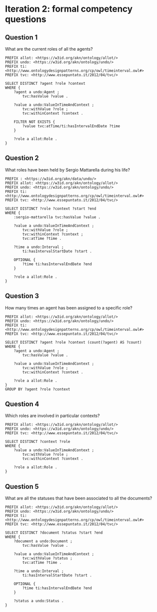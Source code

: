 # Iteration 2: formal competency questions


## Question 1

What are the current roles of all the agents?

    PREFIX allot: <https://w3id.org/akn/ontology/allot/>
    PREFIX undo: <https://w3id.org/akn/ontology/undo/>
    PREFIX ti: <http://www.ontologydesignpatterns.org/cp/owl/timeinterval.owl#>
    PREFIX tvc: <http://www.essepuntato.it/2012/04/tvc/>
    
    SELECT DISTINCT ?agent ?role ?context
    WHERE {
        ?agent a undo:Agent ;
            tvc:hasValue ?value .
            
        ?value a undo:ValueInTimeAndContext ; 
            tvc:withValue ?role ;
            tvc:withinContext ?context .
        
        FILTER NOT EXISTS {
            ?value tvc:atTime/ti:hasIntervalEndDate ?time
        }
            
        ?role a allot:Role .
    }


## Question 2

What roles have been held by Sergio Mattarella during his life?

    PREFIX : <https://w3id.org/akn/data/undo/>
    PREFIX allot: <https://w3id.org/akn/ontology/allot/>
    PREFIX undo: <https://w3id.org/akn/ontology/undo/>
    PREFIX ti: <http://www.ontologydesignpatterns.org/cp/owl/timeinterval.owl#>
    PREFIX tvc: <http://www.essepuntato.it/2012/04/tvc/>
    
    SELECT DISTINCT ?role ?context ?start ?end
    WHERE {
        :sergio-mattarella tvc:hasValue ?value .
        
        ?value a undo:ValueInTimeAndContext ; 
            tvc:withValue ?role ;
            tvc:withinContext ?context ;
            tvc:atTime ?time .
        
        ?time a undo:Interval ;
            ti:hasIntervalStartDate ?start .
         
        OPTIONAL {
            ?time ti:hasIntervalEndDate ?end
        }
        
        ?role a allot:Role .
    }


## Question 3

How many times an agent has been assigned to a specific role?

    PREFIX allot: <https://w3id.org/akn/ontology/allot/>
    PREFIX undo: <https://w3id.org/akn/ontology/undo/>
    PREFIX ti: <http://www.ontologydesignpatterns.org/cp/owl/timeinterval.owl#>
    PREFIX tvc: <http://www.essepuntato.it/2012/04/tvc/>
    
    SELECT DISTINCT ?agent ?role ?context (count(?agent) AS ?count)
    WHERE {
        ?agent a undo:Agent ;
            tvc:hasValue ?value .
        
        ?value a undo:ValueInTimeAndContext ; 
            tvc:withValue ?role ;
            tvc:withinContext ?context .
        
        ?role a allot:Role .
    }
    GROUP BY ?agent ?role ?context


## Question 4

Which roles are involved in particular contexts?

    PREFIX allot: <https://w3id.org/akn/ontology/allot/>
    PREFIX undo: <https://w3id.org/akn/ontology/undo/>
    PREFIX tvc: <http://www.essepuntato.it/2012/04/tvc/>
    
    SELECT DISTINCT ?context ?role
    WHERE {
        ?value a undo:ValueInTimeAndContext ;
            tvc:withValue ?role ;
            tvc:withinContext ?context .
            
        ?role a allot:Role .
    }
    

## Question 5

What are all the statuses that have been associated to all the documents?

    PREFIX allot: <https://w3id.org/akn/ontology/allot/>
    PREFIX undo: <https://w3id.org/akn/ontology/undo/>
    PREFIX ti: <http://www.ontologydesignpatterns.org/cp/owl/timeinterval.owl#>
    PREFIX tvc: <http://www.essepuntato.it/2012/04/tvc/>
    
    SELECT DISTINCT ?document ?status ?start ?end
    WHERE {
        ?document a undo:Document ;
            tvc:hasValue ?value .
        
        ?value a undo:ValueInTimeAndContext ;
            tvc:withValue ?status ;
            tvc:atTime ?time .
        
        ?time a undo:Interval ;
            ti:hasIntervalStartDate ?start .
        
        OPTIONAL {
            ?time ti:hasIntervalEndDate ?end
        }
            
        ?status a undo:Status .
    }
    